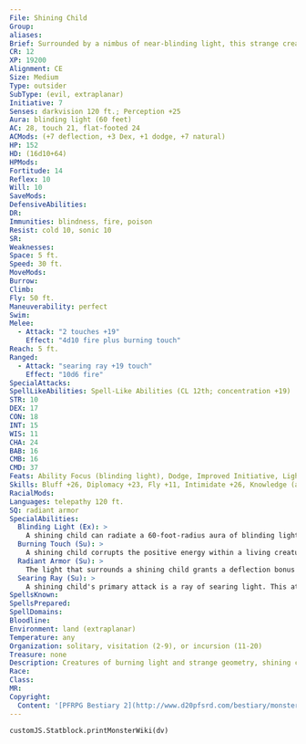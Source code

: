 ```yaml
---
File: Shining Child
Group: 
aliases: 
Brief: Surrounded by a nimbus of near-blinding light, this strange creature looks something like an emaciated child with clawed hands.
CR: 12
XP: 19200
Alignment: CE
Size: Medium
Type: outsider
SubType: (evil, extraplanar)
Initiative: 7
Senses: darkvision 120 ft.; Perception +25
Aura: blinding light (60 feet)
AC: 28, touch 21, flat-footed 24
ACMods: (+7 deflection, +3 Dex, +1 dodge, +7 natural)
HP: 152
HD: (16d10+64)
HPMods: 
Fortitude: 14
Reflex: 10
Will: 10
SaveMods: 
DefensiveAbilities: 
DR: 
Immunities: blindness, fire, poison
Resist: cold 10, sonic 10
SR: 
Weaknesses: 
Space: 5 ft.
Speed: 30 ft.
MoveMods: 
Burrow: 
Climb: 
Fly: 50 ft.
Maneuverability: perfect
Swim: 
Melee: 
  - Attack: "2 touches +19"
    Effect: "4d10 fire plus burning touch"
Reach: 5 ft.
Ranged: 
  - Attack: "searing ray +19 touch"
    Effect: "10d6 fire"
SpecialAttacks: 
SpellLikeAbilities: Spell-Like Abilities (CL 12th; concentration +19)   At Will-greater teleport (self plus 50 lbs. of objects only), light, major image (DC 20)   3/day-greater dispel magic, mirage arcana (DC 20), rainbow pattern (DC 22), spell turning, sunbeam, wall of force   1/day-scintillating pattern (DC 25), screen (DC 25), symbol of insanity (DC 25)
STR: 10
DEX: 17
CON: 18
INT: 15
WIS: 11
CHA: 24
BAB: 16
CMB: 16
CMD: 37
Feats: Ability Focus (blinding light), Dodge, Improved Initiative, Lightning Reflexes, Mobility, Skill Focus (Perception), Spring Attack, Weapon Finesse
Skills: Bluff +26, Diplomacy +23, Fly +11, Intimidate +26, Knowledge (arcana) +21, Knowledge (planes) +21, Perception +25, Spellcraft +21, Use Magic Device +26
RacialMods: 
Languages: telepathy 120 ft.
SQ: radiant armor
SpecialAbilities:
  Blinding Light (Ex): >
    A shining child can radiate a 60-foot-radius aura of blinding light as a free action. Creatures within the affected area must succeed on a DC 25 Fortitude save or be permanently blinded. A creature that successfully saves cannot be affected again by the same shining child's aura for 24 hours. The save is Constitution-based.
  Burning Touch (Su): >
    A shining child corrupts the positive energy within a living creature into an unnatural burning light. For the next 5 rounds after a successful touch attack by a shining child, the target takes 2d6 points of fire damage. The burning light can be "extinguished" by casting darkness or deeper darkness on the target, or by entering an area of natural darkness (not counting the light from the burning target).
  Radiant Armor (Su): >
    The light that surrounds a shining child grants a deflection bonus to its AC equal to its Charisma bonus. The bonus is negated as long as the shining child is in the area of effect of a spell with the darkness descriptor that is at least 3rd level.
  Searing Ray (Su): >
    A shining child's primary attack is a ray of searing light. This attack has a range of 120 feet. The ray deals double damage to undead creatures.
SpellsKnown: 
SpellsPrepared: 
SpellDomains: 
Bloodline: 
Environment: land (extraplanar)
Temperature: any
Organization: solitary, visitation (2-9), or incursion (11-20)
Treasure: none
Description: Creatures of burning light and strange geometry, shining children are a terror to behold. Beyond the flares of energy that constantly burst from their forms (particularly in beam-like gouts from their eyes and mouths), the creatures are vaguely humanoid, with strange hands that each bear four fingers. Occasionally summoned by powerful wizards in search of rare arcane knowledge, the shining children (who disdain individual names) communicate via telepathy, a psychic roar like metal tearing that sometimes resolves into strained and raspy words.  Though they harbor many secrets, their greatest secret may be their own origin. Numerous theories abound-that the shining children are beings from another dimension, avatars of a dying star grown sentient, or creatures of light battling living darkness at the edge of reality. A shining child stands just over 4-1/2 feet tall and weighs 85 pounds.
Race: 
Class: 
MR: 
Copyright:
  Content: '[PFRPG Bestiary 2](http://www.d20pfsrd.com/bestiary/monster-listings/outsiders/shining-child)'
---
```

```dataviewjs
customJS.Statblock.printMonsterWiki(dv)
```
